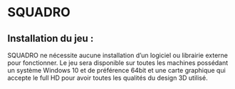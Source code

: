 # SQUADRO
## Installation du jeu :

SQUADRO ne nécessite aucune installation d’un logiciel ou librairie externe pour
fonctionner. Le jeu sera disponible sur toutes les machines possédant un système Windows
10 et de préférence 64bit et une carte graphique qui accepte le full HD pour avoir toutes les qualités du design 3D utilisé.
